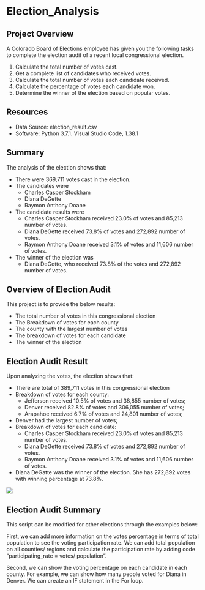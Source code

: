 # Election_Analysis

## Project Overview
A Colorado Board of Elections employee has given you the following tasks to complete the election audit of a recent local congressional election.

1. Calculate the total number of votes cast.
2. Get a complete list of candidates who received votes.
3. Calculate the total number of votes each candidate received.
4. Calculate the percentage of votes each candidate won.
5. Determine the winner of the election based on popular votes.

## Resources
- Data Source: election_result.csv
- Software: Python 3.7.1. Visual Studio Code, 1.38.1

## Summary
The analysis of the election shows that:
- There were 369,711 votes cast in the election.
- The candidates were
  - Charles Casper Stockham
  - Diana DeGette
  - Raymon Anthony Doane
- The candidate results were
  - Charles Casper Stockham received 23.0% of votes and 85,213 number of votes.
  - Diana DeGette received 73.8% of votes and 272,892 number of votes.
  - Raymon Anthony Doane received 3.1% of votes and 11,606 number of votes.
- The winner of the election was
  - Diana DeGette, who received 73.8% of the votes and 272,892 number of votes.
 
## Overview of Election Audit
This project is to provide the below results:
- The total number of votes in this congressional election
- The Breakdown of votes for each county
- The county with the largest number of votes
- The breakdown of votes for each candidate
- The winner of the election

## Election Audit Result
Upon analyzing the votes, the election shows that:
- There are total of 389,711 votes in this congressional election
- Breakdown of votes for each county:
  - Jefferson received 10.5% of votes and 38,855 number of votes;
  - Denver received 82.8% of votes and 306,055 number of votes;
  - Arapahoe received 6.7% of votes and 24,801 number of votes;
- Denver had the largest number of votes;
- Breakdown of votes for each candidate:
  - Charles Casper Stockham received 23.0% of votes and 85,213 number of votes.
  - Diana DeGette received 73.8% of votes and 272,892 number of votes.
  - Raymon Anthony Doane received 3.1% of votes and 11,606 number of votes.
- Diana DeGatte was the winner of the election. She has 272,892 votes with winning percentage at 73.8%.

![](sreenshot/Election_Results_on_cmd.png)

## Election Audit Summary
This script can be modified for other elections through the examples below:

First, we can add more information on the votes percentage in terms of total population to see the voting participation rate. We can add total population on all counties/ regions and calculate the participation rate by adding code “participating_rate = votes/ population”.

Second, we can show the voting percentage on each candidate in each county. For example, we can show how many people voted for Diana in Denver. We can create an IF statement in the For loop. 
